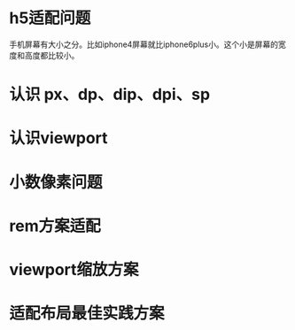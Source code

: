 # h5适配问题
手机屏幕有大小之分。比如iphone4屏幕就比iphone6plus小。这个小是屏幕的宽度和高度都比较小。


# 认识 px、dp、dip、dpi、sp
# 认识viewport
# 小数像素问题
# rem方案适配
# viewport缩放方案
# 适配布局最佳实践方案